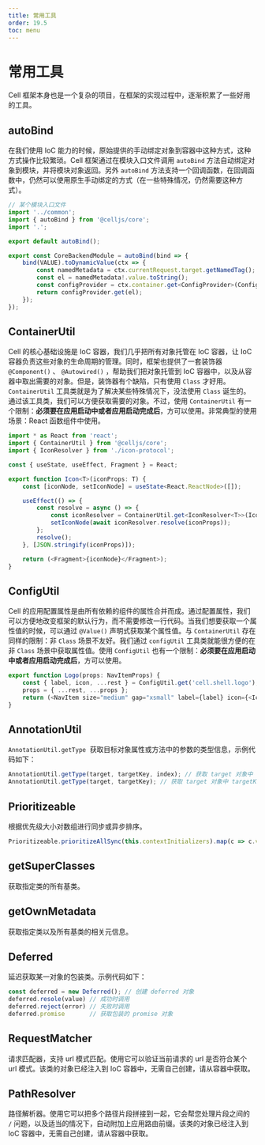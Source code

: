 ```yaml
---
title: 常用工具
order: 19.5
toc: menu
---
```


# 常用工具

Cell 框架本身也是一个复杂的项目，在框架的实现过程中，逐渐积累了一些好用的工具。


## autoBind


在我们使用 IoC 能力的时候，原始提供的手动绑定对象到容器中这种方式，这种方式操作比较繁琐。Cell 框架通过在模块入口文件调用 `autoBind` 方法自动绑定对象到模块，并将模块对象返回。另外 `autoBind` 方法支持一个回调函数，在回调函数中，仍然可以使用原生手动绑定的方式（在一些特殊情况，仍然需要这种方式）。


```typescript
// 某个模块入口文件
import '../common';
import { autoBind } from '@celljs/core';
import '.';

export default autoBind();

```
```typescript
export const CoreBackendModule = autoBind(bind => {
    bind(VALUE).toDynamicValue(ctx => {
        const namedMetadata = ctx.currentRequest.target.getNamedTag();
        const el = namedMetadata!.value.toString();
        const configProvider = ctx.container.get<ConfigProvider>(ConfigProvider);
        return configProvider.get(el);
    });
});
```
## ContainerUtil


Cell 的核心基础设施是 IoC 容器，我们几乎把所有对象托管在 IoC 容器，让 IoC 容器负责这些对象的生命周期的管理。同时，框架也提供了一套装饰器 `@Component()` 、 `@Autowired()` ，帮助我们把对象托管到 IoC 容器中，以及从容器中取出需要的对象。但是，装饰器有个缺陷，只有使用 `Class` 才好用。 `ContainerUtil` 工具类就是为了解决某些特殊情况下，没法使用 `Class` 诞生的。通过该工具类，我们可以方便获取需要的对象。不过，使用 `ContainerUtil` 有一个限制：**必须要在应用启动中或者应用启动完成后**，方可以使用。非常典型的使用场景：React 函数组件中使用。


```typescript
import * as React from 'react';
import { ContainerUtil } from '@celljs/core';
import { IconResolver } from './icon-protocol';

const { useState, useEffect, Fragment } = React;

export function Icon<T>(iconProps: T) {
    const [iconNode, setIconNode] = useState<React.ReactNode>([]);

    useEffect(() => {
        const resolve = async () => {
            const iconResolver = ContainerUtil.get<IconResolver<T>>(IconResolver);
            setIconNode(await iconResolver.resolve(iconProps));
        };
        resolve();
    }, [JSON.stringify(iconProps)]);

    return (<Fragment>{iconNode}</Fragment>);
}
```


## ConfigUtil


Cell 的应用配置属性是由所有依赖的组件的属性合并而成。通过配置属性，我们可以方便地改变框架的默认行为，而不需要修改一行代码。当我们想要获取一个属性值的时候，可以通过 `@Value()` 声明式获取某个属性值。与 `ContainerUtil` 存在同样的限制：非 `Class` 场景不友好。我们通过 `configUtil` 工具类就能很方便的在非 `Class` 场景中获取属性值。使用 `ConfigUtil` 也有一个限制：**必须要在应用启动中或者应用启动完成后**，方可以使用。


```typescript
export function Logo(props: NavItemProps) {
    const { label, icon, ...rest } = ConfigUtil.get('cell.shell.logo');
    props = { ...rest, ...props };
    return (<NavItem size="medium" gap="xsmall" label={label} icon={<Icon icon={icon}/>} hoverIndicator={false} activatable={false} {...props}/>);
}
```


## AnnotationUtil
`AnnotationUtil.getType`  获取目标对象属性或方法中的参数的类型信息，示例代码如下：
```typescript
AnnotationUtil.getType(target, targetKey, index); // 获取 target 对象中 targetKey 方法的第 index + 1 个参数的类型
AnnotationUtil.getType(target, targetKey); // 获取 target 对象中 targetKey 属性的类型
```


## Prioritizeable


根据优先级大小对数组进行同步或异步排序。


```typescript
Prioritizeable.prioritizeAllSync(this.contextInitializers).map(c => c.value);
```


## getSuperClasses


获取指定类的所有基类。


## getOwnMetadata


获取指定类以及所有基类的相关元信息。


## Deferred


延迟获取某一对象的包装类。示例代码如下：
```typescript
const deferred = new Deferred(); // 创建 deferred 对象
deferred.resole(value) // 成功时调用
deferred.reject(error) // 失败时调用
deferred.promise       // 获取包装的 promise 对象
```
## RequestMatcher


请求匹配器，支持 url 模式匹配。使用它可以验证当前请求的 url 是否符合某个 url 模式。该类的对象已经注入到 IoC 容器中，无需自己创建，请从容器中获取。

## PathResolver


路径解析器。使用它可以把多个路径片段拼接到一起，它会帮您处理片段之间的 `/` 问题，以及适当的情况下，自动附加上应用路由前缀。该类的对象已经注入到 IoC 容器中，无需自己创建，请从容器中获取。


